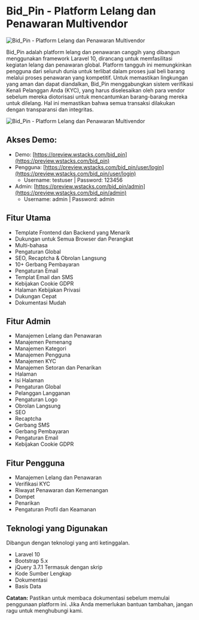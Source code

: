 # Bid_Pin - Platform Lelang dan Penawaran Multivendor

![Bid_Pin - Platform Lelang dan Penawaran Multivendor](Bid_Pin---Multivendor-Auction-Bidding-Platform\preview.avif)


Bid_Pin adalah platform lelang dan penawaran canggih yang dibangun menggunakan framework Laravel 10, dirancang untuk memfasilitasi kegiatan lelang dan penawaran global. Platform tangguh ini memungkinkan pengguna dari seluruh dunia untuk terlibat dalam proses jual beli barang melalui proses penawaran yang kompetitif. Untuk memastikan lingkungan yang aman dan dapat diandalkan, Bid_Pin menggabungkan sistem verifikasi Kenali Pelanggan Anda (KYC), yang harus diselesaikan oleh para vendor sebelum mereka diotorisasi untuk mencantumkan barang-barang mereka untuk dilelang. Hal ini memastikan bahwa semua transaksi dilakukan dengan transparansi dan integritas.

![Bid_Pin - Platform Lelang dan Penawaran Multivendor](Bid_Pin---Multivendor-Auction-Bidding-Platform\1.png)

## Akses Demo:
- Demo: [https://preview.wstacks.com/bid_pin](https://preview.wstacks.com/bid_pin)
- Pengguna: [https://preview.wstacks.com/bid_pin/user/login](https://preview.wstacks.com/bid_pin/user/login)
  - Username: testuser | Password: 123456
- Admin: [https://preview.wstacks.com/bid_pin/admin](https://preview.wstacks.com/bid_pin/admin)
  - Username: admin | Password: admin

## Fitur Utama
- Template Frontend dan Backend yang Menarik
- Dukungan untuk Semua Browser dan Perangkat
- Multi-bahasa
- Pengaturan Global
- SEO, Recaptcha & Obrolan Langsung
- 10+ Gerbang Pembayaran
- Pengaturan Email
- Templat Email dan SMS
- Kebijakan Cookie GDPR
- Halaman Kebijakan Privasi
- Dukungan Cepat
- Dokumentasi Mudah

## Fitur Admin
- Manajemen Lelang dan Penawaran
- Manajemen Pemenang
- Manajemen Kategori
- Manajemen Pengguna
- Manajemen KYC
- Manajemen Setoran dan Penarikan
- Halaman
- Isi Halaman
- Pengaturan Global
- Pelanggan Langganan
- Pengaturan Logo
- Obrolan Langsung
- SEO
- Recaptcha
- Gerbang SMS
- Gerbang Pembayaran
- Pengaturan Email
- Kebijakan Cookie GDPR

## Fitur Pengguna
- Manajemen Lelang dan Penawaran
- Verifikasi KYC
- Riwayat Penawaran dan Kemenangan
- Dompet
- Penarikan
- Pengaturan Profil dan Keamanan

## Teknologi yang Digunakan
Dibangun dengan teknologi yang anti ketinggalan.
- Laravel 10
- Bootstrap 5.x
- jQuery 3.7.1
Termasuk dengan skrip
- Kode Sumber Lengkap
- Dokumentasi
- Basis Data

**Catatan:** Pastikan untuk membaca dokumentasi sebelum memulai penggunaan platform ini. Jika Anda memerlukan bantuan tambahan, jangan ragu untuk menghubungi kami. 